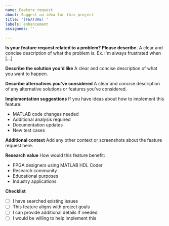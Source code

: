 ```yaml
---
name: Feature request
about: Suggest an idea for this project
title: '[FEATURE] '
labels: enhancement
assignees: ''

---
```


**Is your feature request related to a problem? Please describe.**
A clear and concise description of what the problem is. Ex. I'm always frustrated when [...]

**Describe the solution you'd like**
A clear and concise description of what you want to happen.

**Describe alternatives you've considered**
A clear and concise description of any alternative solutions or features you've considered.

**Implementation suggestions**
If you have ideas about how to implement this feature:
- MATLAB code changes needed
- Additional analysis required
- Documentation updates
- New test cases

**Additional context**
Add any other context or screenshots about the feature request here.

**Research value**
How would this feature benefit:
- FPGA designers using MATLAB HDL Coder
- Research community
- Educational purposes
- Industry applications

**Checklist**
- [ ] I have searched existing issues
- [ ] This feature aligns with project goals
- [ ] I can provide additional details if needed
- [ ] I would be willing to help implement this
